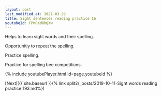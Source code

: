 ```yaml
---
layout: post
last_modified_at: 2021-03-29
title: Sight sentences reading practice 16
youtubeId: FPnRXd8bQXw
---
```

 
 
Helps to learn sight words and their spelling.

Opportunitiy to repeat the spelling. 

Practice spelling. 
 
Practice for spelling bee competitions. 
 
{% include youtubePlayer.html id=page.youtubeId %}
 
 

[Next]({{ site.baseurl }}{% link  split2/_posts/2019-10-11-Sight words reading practice 193.md%})
 
